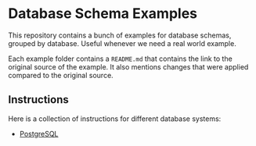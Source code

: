 # Database Schema Examples

This repository contains a bunch of examples for database schemas, grouped by database. Useful whenever we need a real world example. 

Each example folder contains a `README.md` that contains the link to the original source of the example. It also mentions changes that were applied compared to the original source.

## Instructions

Here is a collection of instructions for different database systems:

- [PostgreSQL](POSTGRES.md)
